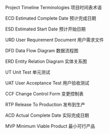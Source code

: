 
Project Timeline Terminologies
项目时间表术语

ECD
Estimated Complete Date
预计完成日期

ESD
Estimated Start Date
预计开始日期

URD
User Requirement Document
用户需求文件

DFD
Data Flow Diagram
数据流程图

ERD
Entity Relation Diagram
实体关系图

UT
Unit Test
单元测试

UAT
User Acceptance Test
用户验收测试

CCF
Change Control Form
变更控制表

RTP
Release To Production
发布到生产

ACD
Actual Complete Date
实际完成日期

MVP
Minimum Viable Product
最小可行产品